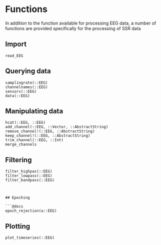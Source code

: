 # Functions

In addition to the function available for processing EEG data,
a number of functions are provided specifically for the processing of SSR data


## Import

```@docs
read_EEG
```


## Querying data

```@docs
samplingrate(::EEG)
channelnames(::EEG)
sensors(::EEG)
data(::EEG)
```


## Manipulating data

```@docs
hcat(::EEG, ::EEG)
add_channel(::EEG, ::Vector, ::AbstractString)
remove_channel!(::EEG, ::AbstractString)
keep_channel!(::EEG, ::AbstractString)
trim_channel(::EEG, ::Int)
merge_channels
```


## Filtering

```@docs
filter_highpas(::EEG)
filter_lowpass(::EEG)
filter_bandpass(::EEG)
```
```


## Epoching

```@docs
epoch_rejection(a::EEG)
```


## Plotting

```@docs
plot_timeseries(::EEG)
```
